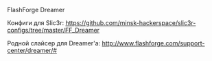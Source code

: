 FlashForge Dreamer

Конфиги для Slic3r: https://github.com/minsk-hackerspace/slic3r-configs/tree/master/FF_Dreamer

Родной слайсер для Dreamer'а: http://www.flashforge.com/support-center/dreamer/#
